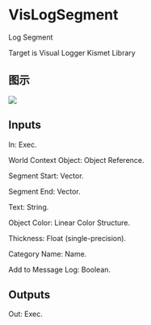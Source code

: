 # VisLogSegment

Log Segment

Target is Visual Logger Kismet Library

## 图示

![]($-20221218-18412741.png)

## Inputs

In: Exec.

World Context Object: Object Reference.

Segment Start: Vector.

Segment End: Vector.

Text: String.

Object Color: Linear Color Structure.

Thickness: Float (single-precision).

Category Name: Name.

Add to Message Log: Boolean.  

## Outputs

Out: Exec.

